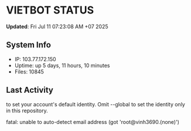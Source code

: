 # VIETBOT STATUS
**Updated**: Fri Jul 11 07:23:08 AM +07 2025

## System Info
- IP: 103.77.172.150
- Uptime: up 5 days, 11 hours, 10 minutes
- Files: 10845

## Last Activity

to set your account's default identity.
Omit --global to set the identity only in this repository.

fatal: unable to auto-detect email address (got 'root@vinh3690.(none)')
